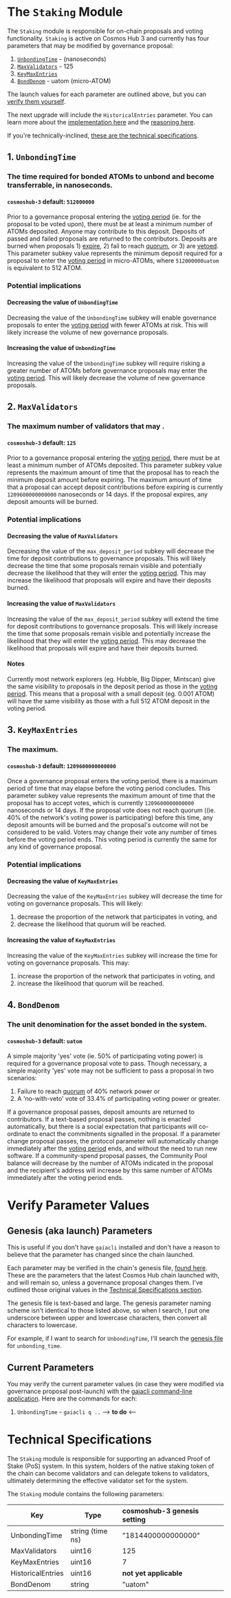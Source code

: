 # The `Staking` Module
The `Staking` module is responsible for on-chain proposals and voting functionality. `Staking` is active on Cosmos Hub 3 and currently has four parameters that may be modified by governance proposal:
1. [`UnbondingTime`](#1-UnbondingTime) - (nanoseconds)
2. [`MaxValidators`](#2-MaxValidators) - 125
3. [`KeyMaxEntries`](#3-KeyMaxEntries)
4. [`BondDenom`](#4-BondDenom) - uatom (micro-ATOM)

The launch values for each parameter are outlined above, but you can [verify them yourself](#verify-parameter-values).

The next upgrade will include the `HistoricalEntries` parameter. You can learn more about the [implementation here](https://github.com/cosmos/cosmos-sdk/pull/5380/) and the [reasoning here](https://github.com/cosmos/cosmos-sdk/issues/4647).

If you're technically-inclined, [these are the technical specifications](#technical-specifications).

## 1. `UnbondingTime`
### The time required for bonded ATOMs to unbond and become transferrable, in nanoseconds.
#### `cosmoshub-3` default: `512000000`

Prior to a governance proposal entering the [voting period](#voting_period) (ie. for the proposal to be voted upon), there must be at least a minimum number of ATOMs deposited. Anyone may contribute to this deposit. Deposits of passed and failed proposals are returned to the contributors. Deposits are burned when proposals 1) [expire](#max_deposit_period), 2) fail to reach [quorum](#quorum), or 3) are [vetoed](#veto). This parameter subkey value represents the minimum deposit required for a proposal to enter the [voting period](#voting_period) in micro-ATOMs, where `512000000uatom` is equivalent to 512 ATOM.

### Potential implications
#### Decreasing the value of `UnbondingTime`
Decreasing the value of the `UnbondingTime` subkey will enable governance proposals to enter the [voting period](#voting_period) with fewer ATOMs at risk. This will likely increase the volume of new governance proposals.

#### Increasing the value of `UnbondingTime`
Increasing the value of the `UnbondingTime` subkey will require risking a greater number of ATOMs before governance proposals may enter the [voting period](#voting_period). This will likely decrease the volume of new governance proposals.

## 2. `MaxValidators`
### The maximum number of validators that may .
#### `cosmoshub-3` default: `125`

Prior to a governance proposal entering the [voting period](#voting_period), there must be at least a minimum number of ATOMs deposited. This parameter subkey value represents the maximum amount of time that the proposal has to reach the minimum deposit amount before expiring. The maximum amount of time that a proposal can accept deposit contributions before expiring is currently `1209600000000000` nanoseconds or 14 days. If the proposal expires, any deposit amounts will be burned.

### Potential implications
#### Decreasing the value of `MaxValidators`
Decreasing the value of the `max_deposit_period` subkey will decrease the time for deposit contributions to governance proposals. This will likely decrease the time that some proposals remain visible and potentially decrease the likelihood that they will enter the [voting period](#voting_period). This may increase the likelihood that proposals will expire and have their deposits burned.

#### Increasing the value of `MaxValidators`
Increasing the value of the `max_deposit_period` subkey will extend the time for deposit contributions to governance proposals. This will likely increase the time that some proposals remain visible and potentially increase the likelihood that they will enter the [voting period](#voting_period). This may decrease the likelihood that proposals will expire and have their deposits burned.

#### Notes
Currently most network explorers (eg. Hubble, Big Dipper, Mintscan) give the same visibility to proposals in the deposit period as those in the [voting period](#voting_period). This means that a proposal with a small deposit (eg. 0.001 ATOM) will have the same visibility as those with a full 512 ATOM deposit in the voting period.

## 3. `KeyMaxEntries`
### The maximum.
#### `cosmoshub-3` default: `1209600000000000`

Once a governance proposal enters the voting period, there is a maximum period of time that may elapse before the voting period concludes. This parameter subkey value represents the maximum amount of time that the proposal has to accept votes, which is currently `1209600000000000` nanoseconds or 14 days. If the proposal vote does not reach quorum ((ie. 40% of the network's voting power is participating) before this time, any deposit amounts will be burned and the proposal's outcome will not be considered to be valid. Voters may change their vote any number of times before the voting period ends. This voting period is currently the same for any kind of governance proposal.

### Potential implications
#### Decreasing the value of `KeyMaxEntries`
Decreasing the value of the `KeyMaxEntries` subkey will decrease the time for voting on governance proposals. This will likely:
1. decrease the proportion of the network that participates in voting, and
2. decrease the likelihood that quorum will be reached. 

#### Increasing the value of `KeyMaxEntries`
Increasing the value of the `KeyMaxEntries` subkey will increase the time for voting on governance proposals. This may:
1. increase the proportion of the network that participates in voting, and
2. increase the likelihood that quorum will be reached. 

## 4. `BondDenom`
### The unit denomination for the asset bonded in the system.
#### `cosmoshub-3` default: `uatom`

A simple majority 'yes' vote (ie. 50% of participating voting power) is required for a governance proposal vote to pass. Though necessary, a simple majority 'yes' vote may not be sufficient to pass a proposal in two scenarios:
1. Failure to reach [quorum](#quorum) of 40% network power or
2. A 'no-with-veto' vote of 33.4% of participating voting power or greater.

If a governance proposal passes, deposit amounts are returned to contributors. If a text-based proposal passes, nothing is enacted automatically, but there is a social expectation that participants will co-ordinate to enact the commitments signalled in the proposal. If a parameter change proposal passes, the protocol parameter will automatically change immediately after the [voting period](#voting_period) ends, and without the need to run new software. If a community-spend proposal passes, the Community Pool balance will decrease by the number of ATOMs indicated in the proposal and the recipient's address will increase by this same number of ATOMs immediately after the voting period ends.

# Verify Parameter Values
## Genesis (aka launch) Parameters
This is useful if you don't have `gaiacli` installed and don't have a reason to believe that the parameter has changed since the chain launched.

Each parameter may be verified in the chain's genesis file, [found here](https://raw.githubusercontent.com/cosmos/launch/master/genesis.json). These are the parameters that the latest Cosmos Hub chain launched with, and will remain so, unless a governance proposal changes them. I've outlined those original values in the [Technical Specifications section](#technical-specifications).

The genesis file is text-based and large. The genesis parameter naming scheme isn't identical to those listed above, so when I search, I put one underscore between upper and lowercase characters, then convert all characters to lowercase.

For example, if I want to search for `UnbondingTime`, I'll search the [genesis file](https://raw.githubusercontent.com/cosmos/launch/master/genesis.json) for `unbonding_time`.

## Current Parameters
You may verify the current parameter values (in case they were modified via governance proposal post-launch) with the [gaiacli command-line application](/gaiacli). Here are the commands for each:
1. `UnbondingTime` - `gaiacli q ..` --> **to do** <--

# Technical Specifications

The `Staking` module is responsible for supporting an advanced Proof of Stake (PoS) system. In this system, holders of the native staking token of the chain can become validators and can delegate tokens to validators, ultimately determining the effective validator set for the system.

The `Staking` module contains the following parameters:

| Key           | Type   | cosmoshub-3 genesis setting                                                                     |
|---------------|--------|:----------------------------------------------------------------------------------------------------|
| UnbondingTime     | string (time ns) | "1814400000000000" |
| MaxValidators     | uint16           | 125               |
| KeyMaxEntries     | uint16           | 7                 |
| HistoricalEntries | uint16           | **not yet applicable**                 |
| BondDenom         | string           | "uatom"           |
